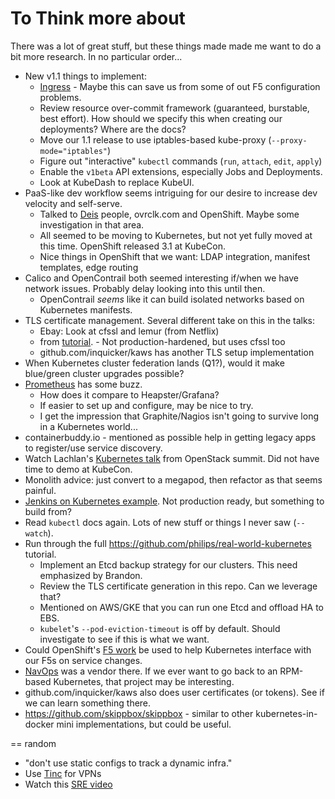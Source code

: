 To Think more about
===================

There was a lot of great stuff, but these things made made me want to do a bit more research. In no particular order...

* New v1.1 things to implement:
    * [Ingress](https://github.com/kubernetes/kubernetes/blob/master/docs/user-guide/ingress.md) - Maybe this can save us from some of out F5 configuration problems.
    * Review resource over-commit framework (guaranteed, burstable, best effort). How should we specify this when creating our deployments? Where are the docs?
    * Move our 1.1 release to use iptables-based kube-proxy (`--proxy-mode="iptables"`)
    * Figure out "interactive" `kubectl` commands (`run`, `attach`, `edit`, `apply`)
    * Enable the `v1beta` API extensions, especially Jobs and Deployments.
    * Look at KubeDash to replace KubeUI.
* PaaS-like dev workflow seems intriguing for our desire to increase dev velocity and self-serve.
    * Talked to [Deis](https://github.com/deis/deis) people, ovrclk.com and OpenShift. Maybe some investigation in that area.
    * All seemed to be moving to Kubernetes, but not yet fully moved at this time. OpenShift released 3.1 at KubeCon.
    * Nice things in OpenShift that we want: LDAP integration, manifest templates, edge routing
* Calico and OpenContrail both seemed interesting if/when we have network issues. Probably delay looking into this until then.
    * OpenContrail _seems_ like it can build isolated networks based on Kubernetes manifests.
* TLS certificate management. Several different take on this in the talks:
    * Ebay: Look at cfssl and lemur (from Netflix)
    * from [tutorial](//github.com/philips/real-world-kubernetes). - Not production-hardened, but uses cfssl too
    * github.com/inquicker/kaws has another TLS setup implementation
* When Kubernetes cluster federation lands (Q1?), would it make blue/green cluster upgrades possible?
* [Prometheus](http://prometheus.io) has some buzz. 
    * How does it compare to Heapster/Grafana?
    * If easier to set up and configure, may be nice to try.
    * I get the impression that Graphite/Nagios isn't going to survive long in a Kubernetes world...
* containerbuddy.io - mentioned as possible help in getting legacy apps to register/use service discovery.
* Watch Lachlan's [Kubernetes talk](https://www.openstack.org/summit/tokyo-2015/videos/presentation/decomposing-lithiums-monolith-with-kubernetes-and-openstack) from OpenStack summit. Did not have time to demo at KubeCon.
* Monolith advice: just convert to a megapod, then refactor as that seems painful.
* [Jenkins on Kubernetes example](github.com/GoogleCloudPlatform/continuous-deployment-on-kubernete). Not production ready, but something to build from?
* Read `kubectl` docs again. Lots of new stuff or things I never saw (`--watch`).
* Run through the full https://github.com/philips/real-world-kubernetes tutorial.
    * Implement an Etcd backup strategy for our clusters. This need emphasized by Brandon.
    * Review the TLS certificate generation in this repo. Can we leverage that?
    * Mentioned on AWS/GKE that you can run one Etcd and offload HA to EBS.
    * `kubelet`'s `--pod-eviction-timeout` is off by default. Should investigate to see if this is what we want.
* Could OpenShift's [F5 work](https://github.com/openshift/origin-server/blob/master/routing-daemon/README.md#using-f5-big-ip-ltm) be used to help Kubernetes interface with our F5s on service changes.
* [NavOps](http://www.navops.io/) was a vendor there. If we ever want to go back to an RPM-based Kubernetes, that project may be interesting.
* github.com/inquicker/kaws also does user certificates (or tokens). See if we can learn something there.
* https://github.com/skippbox/skippbox - similar to other kubernetes-in-docker mini implementations, but could be useful.

== random
* "don't use static configs to track a dynamic infra."
* Use [Tinc](http://www.tinc-vpn.org/) for VPNs
* Watch this [SRE video](https://www.usenix.org/conference/srecon14/technical-sessions/presentation/keys-sre)
